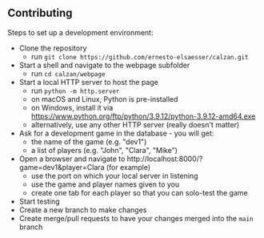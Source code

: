 ## Contributing

Steps to set up a development environment:

- Clone the repository
    - run `git clone https://github.com/ernesto-elsaesser/calzan.git`
- Start a shell and navigate to the webpage subfolder
    - run `cd calzan/webpage`
- Start a local HTTP server to host the page
    - run `python -m http.server`
    - on macOS and Linux, Python is pre-installed
    - on Windows, install it via https://www.python.org/ftp/python/3.9.12/python-3.9.12-amd64.exe
    - alternatively, use any other HTTP server (really doesn't matter)
- Ask for a development game in the database - you will get:
    - the name of the game (e.g. "dev1")
    - a list of players (e.g. "John", "Clara", "Mike")
- Open a browser and navigate to http://localhost:8000/?game=dev1&player=Clara (for example)
    - use the port on which your local server in listening
    - use the game and player names given to you
    - create one tab for each player so that you can solo-test the game
- Start testing
- Create a new branch to make changes
- Create merge/pull requests to have your changes merged into the `main` branch